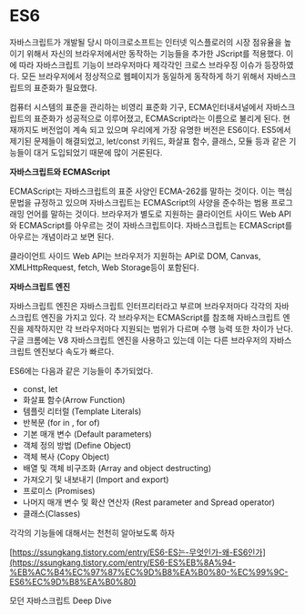 # ES6

자바스크립트가 개발될 당시 마이크로소프트는 인터넷 익스플로러의 시장 점유율을 높이기 위해서 자신의 브라우저에서만 동작하는 기능들을 추가한 JScript를 적용했다. 이에 따라 자바스크립트 기능이 브라우저마다 제각각인 크로스 브라우징 이슈가 등장하였다. 모든 브라우저에서 정상적으로 웹페이지가 동일하게 동작하게 하기 위해서 자바스크립트의 표준화가 필요했다. 

컴퓨터 시스템의 표준을 관리하는 비영리 표준화 기구, ECMA인터내셔널에서 자바스크립트의 표준화가 성공적으로 이루어졌고, ECMAScript라는 이름으로 불리게 된다. 현재까지도 버전업이 계속 되고 있으며 우리에게 가장 유명한 버전은 ES6이다. ES5에서 제기된 문제들이 해결되었고, let/const 키워드, 화살표 함수, 클래스, 모듈 등과 같은 기능들이 대거 도입되었기 때문에 많이 거론된다.

**자바스크립트와 ECMAScript**

ECMAScript는 자바스크립트의 표준 사양인 ECMA-262를 말하는 것이다. 이는 핵심 문법을 규정하고 있으며 자바스크립트는 ECMAScript의 사양을 준수하는 범용 프로그래밍 언어를 말하는 것이다. 브라우저가 별도로 지원하는 클라이언트 사이드 Web API와 ECMAScript를 아우르는 것이 자바스크립트이다. 자바스크립트는 ECMAScript를 아우르는 개념이라고 보면 된다.

클라이언트 사이드 Web API는 브라우저가 지원하는 API로 DOM, Canvas, XMLHttpRequest, fetch, Web Storage등이 포함된다. 

**자바스크립트 엔진**

자바스크립트 엔진은 자바스크립트 인터프리터라고 부르며 브라우저마다 각각의 자바스크립트 엔진을 가지고 있다. 각 브라우저는 ECMAScript를 참조해 자바스크립트 엔진을 제작하지만 각 브라우저마다 지원되는 범위가 다르며 수행 능력 또한 차이가 난다. 구글 크롬에는 V8 자바스크립트 엔진을 사용하고 있는데 이는 다른 브라우저의 자바스크립트 엔진보다 속도가 빠르다. 

ES6에는 다음과 같은 기능들이 추가되었다.

- const, let
- 화살표 함수(Arrow Function)
- 템플릿 리터럴 (Template Literals)
- 반복문 (for in , for of)
- 기본 매개 변수 (Default parameters)
- 객체 정의 방법 (Define Object)
- 객체 복사 (Copy Object)
- 배열 및 객체 비구조화 (Array and object destructing)
- 가져오기 및 내보내기 (Import and export)
- 프로미스 (Promises)
- 나머지 매개 변수 및 확산 연산자 (Rest parameter and Spread operator)
- 클래스(Classes)

각각의 기능들에 대해서는 천천히 알아보도록 하자

[https://ssungkang.tistory.com/entry/ES6-ES는-무엇인가-왜-ES6인가](https://ssungkang.tistory.com/entry/ES6-ES%EB%8A%94-%EB%AC%B4%EC%97%87%EC%9D%B8%EA%B0%80-%EC%99%9C-ES6%EC%9D%B8%EA%B0%80)

모던 자바스크립트 Deep Dive
